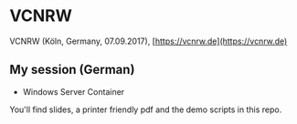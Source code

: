 ﻿# VCNRW
VCNRW (Köln, Germany, 07.09.2017), [https://vcnrw.de](https://vcnrw.de)

## My session (German)
- Windows Server Container  

You'll find slides, a printer friendly pdf and the demo scripts in this repo.  